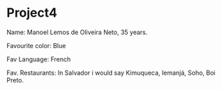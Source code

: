 # Project4

Name: Manoel Lemos de Oliveira Neto, 35 years.

Favourite color: Blue

Fav Language: French

Fav. Restaurants: In Salvador i would say Kimuqueca, Iemanjá, Soho, Boi Preto. 

